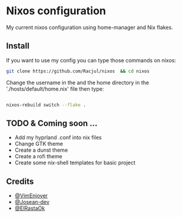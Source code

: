 # Nixos configuration
My current nixos configuration using home-manager and Nix flakes.


## Install
If you want to use my config you can type those commands on nixos:
```bash
git clone https://github.com/Racjul/nixos  && cd nixos
```
Change the username in the  and the home directory in the './hosts/default/home.nix' file then type:

```bash

nixos-rebuild switch --flake .
```
## TODO & Coming soon ...
* Add my hyprland .conf into nix files
* Change GTK theme 
* Create a dunst theme
* Create a rofi theme
* Create some nix-shell templates for basic project

## Credits
* [@VimEnjoyer](https://www.youtube.com/@vimjoyer)
* [@Josean-dev](https://github.com/josean-dev)
* [@ElRastaOk](https://github.com/linuxmobile/kaku/)

